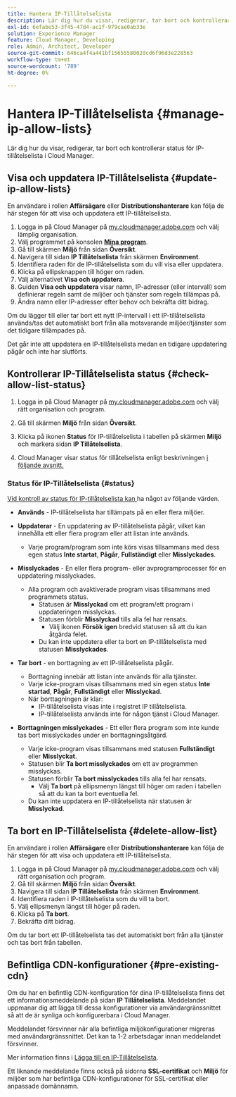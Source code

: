 ```yaml
---
title: Hantera IP-Tillåtelselista
description: Lär dig hur du visar, redigerar, tar bort och kontrollerar status för IP-tillåtelselista i Cloud Manager.
exl-id: 6efabe53-3f45-47d4-ac1f-979cae0ab33e
solution: Experience Manager
feature: Cloud Manager, Developing
role: Admin, Architect, Developer
source-git-commit: 646ca4f4a441bf1565558002dcd6f96d3e228563
workflow-type: tm+mt
source-wordcount: '789'
ht-degree: 0%

---
```


# Hantera IP-Tillåtelselista {#manage-ip-allow-lists}

Lär dig hur du visar, redigerar, tar bort och kontrollerar status för IP-tillåtelselista i Cloud Manager.

## Visa och uppdatera IP-Tillåtelselista {#update-ip-allow-lists}

En användare i rollen **Affärsägare** eller **Distributionshanterare** kan följa de här stegen för att visa och uppdatera ett IP-tillåtelselista.

1. Logga in på Cloud Manager på [my.cloudmanager.adobe.com](https://my.cloudmanager.adobe.com/) och välj lämplig organisation.
1. Välj programmet på konsolen **[Mina program](/help/implementing/cloud-manager/navigation.md#my-programs)**.
1. Gå till skärmen **Miljö** från sidan **Översikt**.
1. Navigera till sidan **IP Tillåtelselista** från skärmen **Environment**.
1. Identifiera raden för de IP-tillåtelselista som du vill visa eller uppdatera.
1. Klicka på ellipsknappen till höger om raden.
1. Välj alternativet **Visa och uppdatera**.
1. Guiden **Visa och uppdatera** visar namn, IP-adresser (eller intervall) som definierar regeln samt de miljöer och tjänster som regeln tillämpas på.
1. Ändra namn eller IP-adresser efter behov och bekräfta ditt bidrag.

Om du lägger till eller tar bort ett nytt IP-intervall i ett IP-tillåtelselista används/tas det automatiskt bort från alla motsvarande miljöer/tjänster som det tidigare tillämpades på.

Det går inte att uppdatera en IP-tillåtelselista medan en tidigare uppdatering pågår och inte har slutförts.

## Kontrollerar IP-Tillåtelselista status {#check-allow-list-status}

1. Logga in på Cloud Manager på [my.cloudmanager.adobe.com](https://my.cloudmanager.adobe.com/) och välj rätt organisation och program.

1. Gå till skärmen **Miljö** från sidan **Översikt**.

1. Klicka på ikonen **Status** för IP-tillåtelselista i tabellen på skärmen **Miljö** och markera sidan **IP Tillåtelselista**.

1. Cloud Manager visar status för tillåtelselista enligt beskrivningen [i följande avsnitt.](#status)

### Status för IP-Tillåtelselista {#status}

[Vid kontroll av status för IP-tillåtelselista kan ](#check-allow-list-status) ha något av följande värden.

* **Används** - IP-tillåtelselista har tillämpats på en eller flera miljöer.

* **Uppdaterar** - En uppdatering av IP-tillåtelselista pågår, vilket kan innehålla ett eller flera program eller att listan inte används.

   * Varje program/program som inte körs visas tillsammans med dess egen status **Inte startat**, **Pågår**, **Fullständigt** eller **Misslyckades**.

* **Misslyckades** - En eller flera program- eller avprogramprocesser för en uppdatering misslyckades.
   * Alla program och avaktiverade program visas tillsammans med programmets status.
      * Statusen är **Misslyckad** om ett program/ett program i uppdateringen misslyckas.
      * Statusen förblir **Misslyckad** tills alla fel har rensats.
         * Välj ikonen **Försök igen** bredvid statusen så att du kan åtgärda felet.
      * Du kan inte uppdatera eller ta bort en IP-tillåtelselista med statusen **Misslyckades**.

* **Tar bort** - en borttagning av ett IP-tillåtelselista pågår.
   * Borttagning innebär att listan inte används för alla tjänster.
   * Varje icke-program visas tillsammans med sin egen status **Inte startad**, **Pågår**, **Fullständigt** eller **Misslyckad**.
   * När borttagningen är klar:
      * IP-tillåtelselista visas inte i registret IP tillåtelselista.
      * IP-tillåtelselista används inte för någon tjänst i Cloud Manager.

* **Borttagningen misslyckades** - Ett eller flera program som inte kunde tas bort misslyckades under en borttagningsåtgärd.

   * Varje icke-program visas tillsammans med statusen **Fullständigt** eller **Misslyckat**.
   * Statusen blir **Ta bort misslyckades** om ett av programmen misslyckas.
   * Statusen förblir **Ta bort misslyckades** tills alla fel har rensats.
      * Välj **Ta bort** på ellipsmenyn längst till höger om raden i tabellen så att du kan ta bort eventuella fel.
   * Du kan inte uppdatera en IP-tillåtelselista när statusen är **Misslyckad**.

## Ta bort en IP-Tillåtelselista {#delete-allow-list}

En användare i rollen **Affärsägare** eller **Distributionshanterare** kan följa de här stegen för att visa och uppdatera ett IP-tillåtelselista.

1. Logga in på Cloud Manager på [my.cloudmanager.adobe.com](https://my.cloudmanager.adobe.com/) och välj rätt organisation och program.
1. Gå till skärmen **Miljö** från sidan **Översikt**.
1. Navigera till sidan **IP Tillåtelselista** från skärmen **Environment**.
1. Identifiera raden i IP-tillåtelselista som du vill ta bort.
1. Välj ellipsmenyn längst till höger på raden.
1. Klicka på **Ta bort**.
1. Bekräfta ditt bidrag.

Om du tar bort ett IP-tillåtelselista tas det automatiskt bort från alla tjänster och tas bort från tabellen.

## Befintliga CDN-konfigurationer {#pre-existing-cdn}

Om du har en befintlig CDN-konfiguration för dina IP-tillåtelselista finns det ett informationsmeddelande på sidan **IP Tillåtelselista**. Meddelandet uppmanar dig att lägga till dessa konfigurationer via användargränssnittet så att de är synliga och konfigurerbara i Cloud Manager.

Meddelandet försvinner när alla befintliga miljökonfigurationer migreras med användargränssnittet. Det kan ta 1-2 arbetsdagar innan meddelandet försvinner.

Mer information finns i [Lägga till en IP-Tillåtelselista](/help/implementing/cloud-manager/ip-allow-lists/add-ip-allow-lists.md).

Ett liknande meddelande finns också på sidorna **SSL-certifikat** och **Miljö** för miljöer som har befintliga CDN-konfigurationer för SSL-certifikat eller anpassade domännamn.
